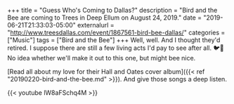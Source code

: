 +++
title = "Guess Who's Coming to Dallas?"
description = "Bird and the Bee are coming to Trees in Deep Ellum on August 24, 2019."
date = "2019-06-21T21:33:03-05:00"
externalurl = "http://www.treesdallas.com/event/1867561-bird-bee-dallas/"
categories = ["Music"]
tags = ["Bird and the Bee"]
+++
Well, well. And I thought they'd retired. I suppose there are still a few living acts I'd pay to see after all. 🐦🐝  No idea whether we'll make it out to this one, but might bee nice.

[Read all about my love for their Hall and Oates cover album]({{< ref "20190220-bird-and-the-bee.md" >}}). And give those songs a deep listen.

{{< youtube lW8aFSchq4M >}}
